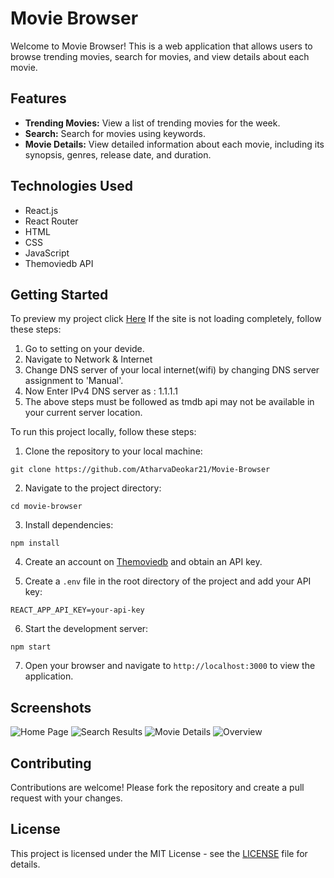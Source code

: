 # Movie Browser

Welcome to Movie Browser! This is a web application that allows users to browse trending movies, search for movies, and view details about each movie.

## Features

- **Trending Movies:** View a list of trending movies for the week.
- **Search:** Search for movies using keywords.
- **Movie Details:** View detailed information about each movie, including its synopsis, genres, release date, and duration.

## Technologies Used

- React.js
- React Router
- HTML
- CSS
- JavaScript
- Themoviedb API

## Getting Started

To preview my project click [Here](https://snazzy-arithmetic-769f0e.netlify.app/)
If the site is not loading completely, follow these steps:
1. Go to setting on your devide.
2. Navigate to Network & Internet
3. Change DNS server of your local internet(wifi) by changing DNS server assignment to 'Manual'.
4. Now Enter IPv4 DNS server as : 1.1.1.1
5. The above steps must be followed as tmdb api may not be available in your current server location.

To run this project locally, follow these steps:

1. Clone the repository to your local machine: 

```git clone https://github.com/AtharvaDeokar21/Movie-Browser```


2. Navigate to the project directory:

```cd movie-browser```


3. Install dependencies:

```npm install```


4. Create an account on [Themoviedb](https://www.themoviedb.org/) and obtain an API key.

5. Create a `.env` file in the root directory of the project and add your API key:

```REACT_APP_API_KEY=your-api-key```


6. Start the development server:

```npm start```


7. Open your browser and navigate to `http://localhost:3000` to view the application.

## Screenshots

![Home Page](/screenshots/Home.png)
![Search Results](/screenshots/search-results.png)
![Movie Details](/screenshots/movie-details.png)
![Overview](/screenshots/overview.png)

## Contributing

Contributions are welcome! Please fork the repository and create a pull request with your changes.

## License

This project is licensed under the MIT License - see the [LICENSE](LICENSE) file for details.

